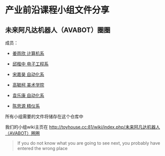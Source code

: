 # 产业前沿课程小组文件分享

## 未来阿凡达机器人（AVABOT）圈圈

成员：

- [姜雨欣 计算机系](http://toyhouse.cc:81/wiki/index.php/User:2017011420)

- [邱楷中 电子工程系](http://toyhouse.cc:81/wiki/index.php/User:2017011207)

- [宋嘉昊 自动化系](http://toyhouse.cc:81/wiki/index.php/User:2016011501)

- [高毓柯 美术学院](http://toyhouse.cc:81/wiki/index.php/User:2016013087)

- [袁乐康 自动化系](http://toyhouse.cc:81/wiki/index.php/User:2017011630)

- [陈思源 精仪系](http://toyhouse.cc:81/wiki/index.php/User:2016010692)

所有小组需要的文件将储存在这个仓库中

我们的小组wiki主页在 http://toyhouse.cc:81/wiki/index.php/未来阿凡达机器人（AVABOT）圈圈


> If you do not know what you are going to see next, you probably have entered the wrong place
